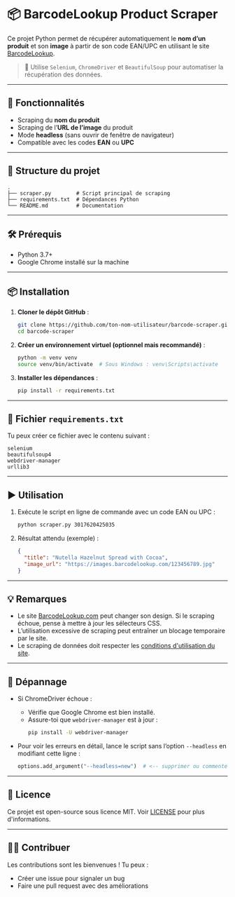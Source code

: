 # 📦 BarcodeLookup Product Scraper

Ce projet Python permet de récupérer automatiquement le **nom d’un produit** et son **image** à partir de son code EAN/UPC en utilisant le site [BarcodeLookup](https://www.barcodelookup.com).

> 🧪 Utilise `Selenium`, `ChromeDriver` et `BeautifulSoup` pour automatiser la récupération des données.

---

## 🚀 Fonctionnalités

- Scraping du **nom du produit**
- Scraping de l’**URL de l’image** du produit
- Mode **headless** (sans ouvrir de fenêtre de navigateur)
- Compatible avec les codes **EAN** ou **UPC**

---

## 📁 Structure du projet

```
.
├── scraper.py        # Script principal de scraping
├── requirements.txt  # Dépendances Python
└── README.md         # Documentation
```

---

## 🛠️ Prérequis

- Python 3.7+
- Google Chrome installé sur la machine

---

## 📦 Installation

1. **Cloner le dépôt GitHub** :
   ```bash
   git clone https://github.com/ton-nom-utilisateur/barcode-scraper.git
   cd barcode-scraper
   ```

2. **Créer un environnement virtuel (optionnel mais recommandé)** :
   ```bash
   python -m venv venv
   source venv/bin/activate  # Sous Windows : venv\Scripts\activate
   ```

3. **Installer les dépendances** :
   ```bash
   pip install -r requirements.txt
   ```

---

## 🧾 Fichier `requirements.txt`

Tu peux créer ce fichier avec le contenu suivant :

```
selenium
beautifulsoup4
webdriver-manager
urllib3
```

---

## ▶️ Utilisation

1. Exécute le script en ligne de commande avec un code EAN ou UPC :

   ```bash
   python scraper.py 3017620425035
   ```

2. Résultat attendu (exemple) :
   ```json
   {
     "title": "Nutella Hazelnut Spread with Cocoa",
     "image_url": "https://images.barcodelookup.com/123456789.jpg"
   }
   ```

---

## 💡 Remarques

- Le site [BarcodeLookup.com](https://www.barcodelookup.com) peut changer son design. Si le scraping échoue, pense à mettre à jour les sélecteurs CSS.
- L’utilisation excessive de scraping peut entraîner un blocage temporaire par le site.
- Le scraping de données doit respecter les [conditions d'utilisation du site](https://www.barcodelookup.com/terms).

---

## 🔧 Dépannage

- Si ChromeDriver échoue :
  - Vérifie que Google Chrome est bien installé.
  - Assure-toi que `webdriver-manager` est à jour :
    ```bash
    pip install -U webdriver-manager
    ```

- Pour voir les erreurs en détail, lance le script sans l’option `--headless` en modifiant cette ligne :
  ```python
  options.add_argument("--headless=new")  # <-- supprimer ou commenter
  ```

---

## 📜 Licence

Ce projet est open-source sous licence MIT. Voir [LICENSE](LICENSE) pour plus d'informations.

---

## 🙋‍♀️ Contribuer

Les contributions sont les bienvenues ! Tu peux :

- Créer une issue pour signaler un bug
- Faire une pull request avec des améliorations